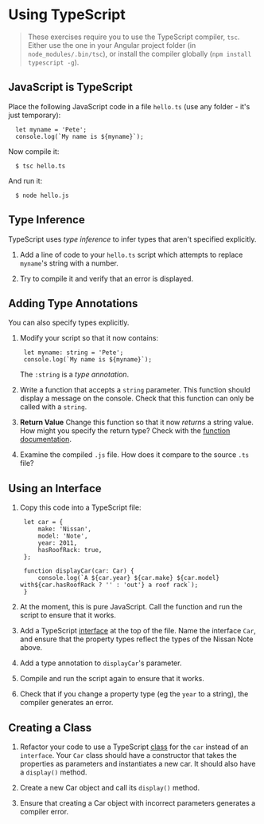 # Using TypeScript

> These exercises require you to use the TypeScript compiler, `tsc`. Either use the one in your Angular project folder (in `node_modules/.bin/tsc`), or install the compiler globally (`npm install typescript -g`).

## JavaScript is TypeScript

Place the following JavaScript code in a file `hello.ts` (use any folder - it's just temporary):

      let myname = 'Pete';
      console.log(`My name is ${myname}`);

Now compile it:

      $ tsc hello.ts

And run it:

      $ node hello.js


## Type Inference

TypeScript uses _type inference_ to infer types that aren't specified explicitly.

1. Add a line of code to your `hello.ts` script which attempts to replace `myname`'s string with a number.

2. Try to compile it and verify that an error is displayed.


## Adding Type Annotations

You can also specify types explicitly.

1. Modify your script so that it now contains:

        let myname: string = 'Pete';
        console.log(`My name is ${myname}`);

     The `:string` is a _type annotation_.

2. Write a function that accepts a `string` parameter. This function should display a message on the console. Check that this function can only be called with a `string`.

3. __Return Value__ Change this function so that it now _returns_ a string value. How might you specify the return type? Check with the [function documentation](http://www.typescriptlang.org/docs/handbook/functions.html).

4. Examine the compiled `.js` file. How does it compare to the source `.ts` file?

## Using an Interface

1. Copy this code into a TypeScript file:

        let car = {
            make: 'Nissan',
            model: 'Note',
            year: 2011,
            hasRoofRack: true,
        };

        function displayCar(car: Car) {
            console.log(`A ${car.year} ${car.make} ${car.model} with${car.hasRoofRack ? '' : 'out'} a roof rack`);
        }

2. At the moment, this is pure JavaScript. Call the function and run the script to ensure that it works.

3. Add a TypeScript [interface](http://www.typescriptlang.org/docs/handbook/interfaces.html) at the top of the file. Name the interface `Car`, and ensure that the property types reflect the types of the Nissan Note above.

4. Add a type annotation to `displayCar`'s parameter.

5. Compile and run the script again to ensure that it works.

6. Check that if you change a property type (eg the `year` to a string), the compiler generates an error.


## Creating a Class

1. Refactor your code to use a TypeScript [class](http://www.typescriptlang.org/docs/handbook/classes.html) for the `car` instead of an `interface`. Your `Car` class should have a constructor that takes the properties as parameters and instantiates a new car. It should also have a `display()` method.

2. Create a new Car object and call its `display()` method.

3. Ensure that creating a Car object with incorrect parameters generates a compiler error.
